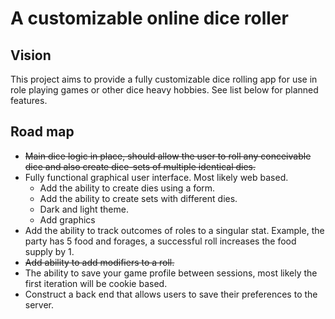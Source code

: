 # A customizable online dice roller

## Vision
This project aims to provide a fully customizable dice rolling app for use in
role playing games or other dice heavy hobbies. See list below for planned
features.

## Road map
- ~~Main dice logic in place, should allow the user to roll any conceivable dice
and also create dice-sets of multiple identical dies.~~
- Fully functional graphical user interface. Most likely web based.
  - Add the ability to create dies using a form.
  - Add the ability to create sets with different dies.
  - Dark and light theme.
  - Add graphics
- Add the ability to track outcomes of roles to a singular stat. Example,
the party has 5 food and forages, a successful roll increases the food supply
by 1.
- ~~Add ability to add modifiers to a roll.~~
- The ability to save your game profile between sessions, most likely the
first iteration will be cookie based.
- Construct a back end that allows users to save their preferences to the
server.
